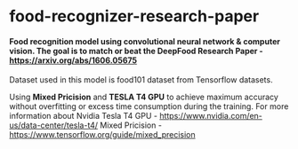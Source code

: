 # food-recognizer-research-paper
#### Food recognition model using convolutional neural network &amp; computer vision. The goal is to match or beat the DeepFood Research Paper - https://arxiv.org/abs/1606.05675

Dataset used in this model is food101 dataset from Tensorflow datasets.

Using **Mixed Pricision** and **TESLA T4 GPU** to achieve maximum accuracy without overfitting or excess time consumption during the training.
For more information about Nvidia Tesla T4 GPU - https://www.nvidia.com/en-us/data-center/tesla-t4/
Mixed Pricision - https://www.tensorflow.org/guide/mixed_precision

